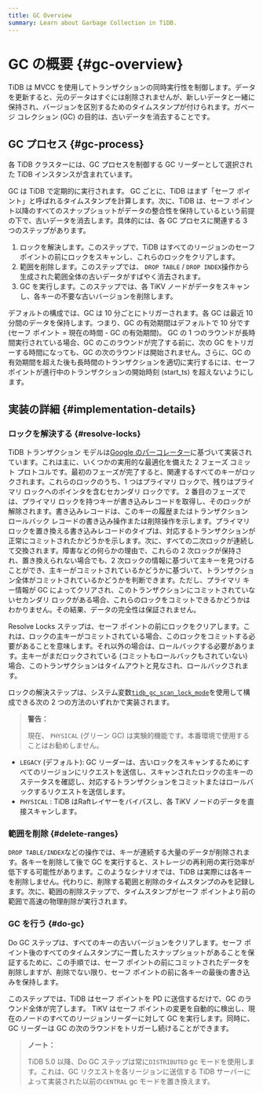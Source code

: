```yaml
---
title: GC Overview
summary: Learn about Garbage Collection in TiDB.
---
```


# GC の概要 {#gc-overview}

TiDB は MVCC を使用してトランザクションの同時実行性を制御します。データを更新すると、元のデータはすぐには削除されませんが、新しいデータと一緒に保持され、バージョンを区別するためのタイムスタンプが付けられます。ガベージ コレクション (GC) の目的は、古いデータを消去することです。

## GC プロセス {#gc-process}

各 TiDB クラスターには、GC プロセスを制御する GC リーダーとして選択された TiDB インスタンスが含まれています。

GC は TiDB で定期的に実行されます。 GC ごとに、TiDB はまず「セーフ ポイント」と呼ばれるタイムスタンプを計算します。次に、TiDB は、セーフ ポイント以降のすべてのスナップショットがデータの整合性を保持しているという前提の下で、古いデータを消去します。具体的には、各 GC プロセスに関連する 3 つのステップがあります。

1.  ロックを解決します。このステップで、TiDB はすべてのリージョンのセーフ ポイントの前にロックをスキャンし、これらのロックをクリアします。
2.  範囲を削除します。このステップでは、 `DROP TABLE` / `DROP INDEX`操作から生成された範囲全体の古いデータがすばやく消去されます。
3.  GC を実行します。このステップでは、各 TiKV ノードがデータをスキャンし、各キーの不要な古いバージョンを削除します。

デフォルトの構成では、GC は 10 分ごとにトリガーされます。各 GC は最近 10 分間のデータを保持します。つまり、GC の有効期間はデフォルトで 10 分です (セーフ ポイント = 現在の時間 - GC の有効期間)。 GC の 1 つのラウンドが長時間実行されている場合、GC のこのラウンドが完了する前に、次の GC をトリガーする時間になっても、GC の次のラウンドは開始されません。さらに、GC の有効期間を超えた後も長時間のトランザクションを適切に実行するには、セーフ ポイントが進行中のトランザクションの開始時刻 (start_ts) を超えないようにします。

## 実装の詳細 {#implementation-details}

### ロックを解決する {#resolve-locks}

TiDB トランザクション モデルは[Google のパーコレーター](https://ai.google/research/pubs/pub36726)に基づいて実装されています。これは主に、いくつかの実用的な最適化を備えた 2 フェーズ コミット プロトコルです。最初のフェーズが完了すると、関連するすべてのキーがロックされます。これらのロックのうち、1 つはプライマリ ロックで、残りはプライマリ ロックへのポインタを含むセカンダリ ロックです。 2 番目のフェーズでは、プライマリ ロックを持つキーが書き込みレコードを取得し、そのロックが解除されます。書き込みレコードは、このキーの履歴またはトランザクション ロールバック レコードの書き込み操作または削除操作を示します。プライマリ ロックを置き換える書き込みレコードのタイプは、対応するトランザクションが正常にコミットされたかどうかを示します。次に、すべての二次ロックが連続して交換されます。障害などの何らかの理由で、これらの 2 次ロックが保持され、置き換えられない場合でも、2 次ロックの情報に基づいて主キーを見つけることができ、主キーがコミットされているかどうかに基づいて、トランザクション全体がコミットされているかどうかを判断できます。ただし、プライマリ キー情報が GC によってクリアされ、このトランザクションにコミットされていないセカンダリ ロックがある場合、これらのロックをコミットできるかどうかはわかりません。その結果、データの完全性は保証されません。

Resolve Locks ステップは、セーフ ポイントの前にロックをクリアします。これは、ロックの主キーがコミットされている場合、このロックをコミットする必要があることを意味します。それ以外の場合は、ロールバックする必要があります。主キーがまだロックされている (コミットもロールバックもされていない) 場合、このトランザクションはタイムアウトと見なされ、ロールバックされます。

ロックの解決ステップは、システム変数[`tidb_gc_scan_lock_mode`](/system-variables.md#tidb_gc_scan_lock_mode-new-in-v50)を使用して構成できる次の 2 つの方法のいずれかで実装されます。

> **警告：**
>
> 現在、 `PHYSICAL` (グリーン GC) は実験的機能です。本番環境で使用することはお勧めしません。

-   `LEGACY` (デフォルト): GC リーダーは、古いロックをスキャンするためにすべてのリージョンにリクエストを送信し、スキャンされたロックの主キーのステータスを確認し、対応するトランザクションをコミットまたはロールバックするリクエストを送信します。
-   `PHYSICAL` : TiDB はRaftレイヤーをバイパスし、各 TiKV ノードのデータを直接スキャンします。

### 範囲を削除 {#delete-ranges}

`DROP TABLE/INDEX`などの操作では、キーが連続する大量のデータが削除されます。各キーを削除して後で GC を実行すると、ストレージの再利用の実行効率が低下する可能性があります。このようなシナリオでは、TiDB は実際には各キーを削除しません。代わりに、削除する範囲と削除のタイムスタンプのみを記録します。次に、範囲の削除ステップで、タイムスタンプがセーフ ポイントより前の範囲で高速の物理削除が実行されます。

### GC を行う {#do-gc}

Do GC ステップは、すべてのキーの古いバージョンをクリアします。セーフ ポイント後のすべてのタイムスタンプに一貫したスナップショットがあることを保証するために、この手順では、セーフ ポイントの前にコミットされたデータを削除しますが、削除でない限り、セーフ ポイントの前に各キーの最後の書き込みを保持します。

このステップでは、TiDB はセーフ ポイントを PD に送信するだけで、GC のラウンド全体が完了します。 TiKV はセーフ ポイントの変更を自動的に検出し、現在のノードのすべてのリージョンリーダーに対して GC を実行します。同時に、GC リーダーは GC の次のラウンドをトリガーし続けることができます。

> **ノート：**
>
> TiDB 5.0 以降、Do GC ステップは常に`DISTRIBUTED` gc モードを使用します。これは、GC リクエストを各リージョンに送信する TiDB サーバーによって実装された以前の`CENTRAL` gc モードを置き換えます。
